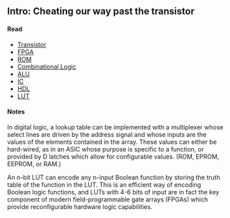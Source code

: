 ## Intro: Cheating our way past the transistor

#### Read

- [Transistor](https://en.wikipedia.org/wiki/Transistor)
- [FPGA](https://en.wikipedia.org/wiki/Field-programmable_gate_array)
- [ROM](https://en.wikipedia.org/wiki/Read-only_memory)
- [Combinational Logic](https://en.wikipedia.org/wiki/Combinational_logic)
- [ALU](https://en.wikipedia.org/wiki/Arithmetic_logic_unit)
- [IC](https://en.wikipedia.org/wiki/Integrated_circuit)
- [HDL](https://en.wikipedia.org/wiki/Hardware_description_language)
- [LUT](https://en.wikipedia.org/wiki/Lookup_table)

#### Notes

In digital logic, a lookup table can be implemented with a multiplexer whose select lines are driven by the address signal and whose inputs are the values of the elements contained in the array. These values can either be hard-wired, as in an ASIC whose purpose is specific to a function, or provided by D latches which allow for configurable values. (ROM, EPROM, EEPROM, or RAM.)

An n-bit LUT can encode any n-input Boolean function by storing the truth table of the function in the LUT. This is an efficient way of encoding Boolean logic functions, and LUTs with 4-6 bits of input are in fact the key component of modern field-programmable gate arrays (FPGAs) which provide reconfigurable hardware logic capabilities.
